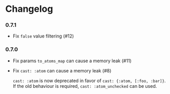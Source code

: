 # Changelog

### 0.7.1

- Fix `false` value filtering (#12)

### 0.7.0

- Fix params `to_atoms_map` can cause a memory leak (#11)
- Fix `cast: :atom` can cause a memory leak (#8)

  `cast: :atom` is now deprecated in favor of `cast: {:atom, [:foo, :bar]}`.
  If the old behaviour is required, `cast: :atom_unchecked` can be used.
